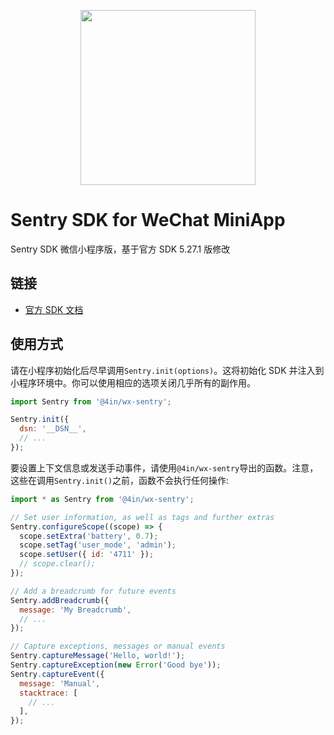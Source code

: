 <p align="center">
  <a href="https://sentry.io" target="_blank" align="center">
    <img src="https://sentry-brand.storage.googleapis.com/sentry-logo-black.png" width="280">
  </a>
  <br />
</p>

# Sentry SDK for WeChat MiniApp

Sentry SDK 微信小程序版，基于官方 SDK 5.27.1 版修改

## 链接

- [官方 SDK 文档](https://docs.sentry.io/platforms/javascript/)

## 使用方式

请在小程序初始化后尽早调用`Sentry.init(options)`。这将初始化 SDK 并注入到小程序环境中。你可以使用相应的选项关闭几乎所有的副作用。

```javascript
import Sentry from '@4in/wx-sentry';

Sentry.init({
  dsn: '__DSN__',
  // ...
});
```

要设置上下文信息或发送手动事件，请使用`@4in/wx-sentry`导出的函数。注意，这些在调用`Sentry.init()`之前，函数不会执行任何操作:

```javascript
import * as Sentry from '@4in/wx-sentry';

// Set user information, as well as tags and further extras
Sentry.configureScope((scope) => {
  scope.setExtra('battery', 0.7);
  scope.setTag('user_mode', 'admin');
  scope.setUser({ id: '4711' });
  // scope.clear();
});

// Add a breadcrumb for future events
Sentry.addBreadcrumb({
  message: 'My Breadcrumb',
  // ...
});

// Capture exceptions, messages or manual events
Sentry.captureMessage('Hello, world!');
Sentry.captureException(new Error('Good bye'));
Sentry.captureEvent({
  message: 'Manual',
  stacktrace: [
    // ...
  ],
});
```
